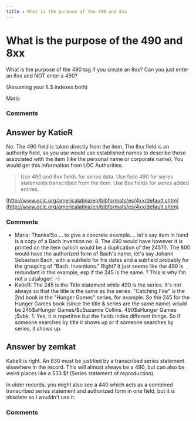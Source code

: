 ```yaml
---
title : What is the purpose of the 490 and 8xx
---
```

What is the purpose of the 490 and 8xx
=====================
What is the purpose of the 490 tag if you create an 8xx? Can you just
enter an 8xx and NOT enter a 490?

(Assuming your ILS indexes both)

Maria

### Comments ###


Answer by KatieR
----------------
No. The 490 field is taken directly from the item. The 8xx field is an
authority field, so you use would use established names to describe
those associated with the item (like the personal name or corporate
name). You would get this information from LOC Authorities.

> Use 490 and 8xx fields for series data. Use field 490 for series
> statements transcribed from the item. Use 8xx fields for series added
> entries.

[http://www.oclc.org/americalatina/en/bibformats/es/4xx/default.shtm](http://www.oclc.org/americalatina/en/bibformats/es/4xx/default.shtm)

### Comments ###
* Maria: Thanks!So.... to give a concrete example.... let's say item in hand is a
copy of a Bach Invention no. 8. The 490 would have however it is printed
on the item (which would be a duplication of the 245?!). The 800 would
have the authorized form of Bach's name, let's say Johann Sebastian
Bach, with a subfield for his dates and a subfield probably for the
grouping of "Bach. Inventions." Right? It just seems like the 490 is
redundant in this example, esp if the 245 is the same. ? This is why I'm
not a cataloger! :-)
* KatieR: The 245 is the Title statement while 490 is the series. It's not always
so that the title is the same as the series. "Catching Fire" is the 2nd
book in the "Hunger Games" series, for example. So the 245 for the
Hunger Games book (since the title & series are the same name) would be
245\$aHunger Games/\$cSuzanne Collins. 490\$aHunger Games ;\$vbk. 1.
Yes, it is repetitive but the fields index different things. So if
someone searches by title it shows up or if someone searches by series,
it shows up.

Answer by zemkat
----------------
KatieR is right. An 830 must be justified by a transcribed series
statement elsewhere in the record. This will almost always be a 490, but
can also be weird places like a 533 \$f (Series statement of
reproduction).

In older records, you might also see a 440 which acts as a combined
transcribed series statement and authorized form in one field, but it is
obsolete so I wouldn't use it.

### Comments ###

